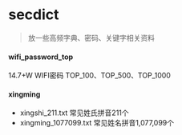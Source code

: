 # secdict

> 放一些高频字典、密码、关键字相关资料

#### wifi_password_top

14.7+W WIFI密码 TOP_100、TOP_500、TOP_1000

#### xingming

- xingshi_211.txt 常见姓氏拼音211个
- xingming_1077099.txt 常见姓名拼音1,077,099个